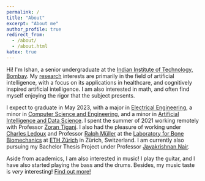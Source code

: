 ```yaml
---
permalink: /
title: "About"
excerpt: "About me"
author_profile: true
redirect_from: 
  - /about/
  - /about.html
katex: true
---
```


Hi! I'm Ishan, a senior undergraduate at the [Indian Institute of Technology, Bombay](https://www.iitb.ac.in/). My [research](https://ishankapnadak.github.io/research) interests are primarily in the field of artificial intelligence, with a focus on its applications in healthcare, and cognitively inspired artificial intelligence. I am also interested in math, and often find myself enjoying the rigor that the subject presents. 

I expect to graduate in May 2023, with a major in [Electrical Engineering](https://www.ee.iitb.ac.in/web), a minor in [Computer Science and Engineering](https://www.cse.iitb.ac.in/), and a minor in [Artificial Intelligence and Data Science](https://www.minds.iitb.ac.in/). I spent the summer of 2021 working remotely with Professor [Zoran Tiganj](https://homes.luddy.indiana.edu/ztiganj). I also had the pleasure of working under [Charles Ledoux](https://hest.ethz.ch/en/department/people/people-a-z/personen-detail.MjU0MTM0.TGlzdC8zMzQsLTQ1MTk1NTQ5OA==.html) and Professor [Ralph Müller](https://hest.ethz.ch/en/studies/health-sciences-and-technology/master-hst/majors/tutors/tutors-a-z/ralph-mueller.html) at the [Laboratory for Bone Biomechanics](https://www.bone.ethz.ch/) at [ETH Zürich](https://ethz.ch/en.html) in Zürich, Switzerland. I am currently also pursuing my Bachelor Thesis Project under Professor [Jayakrishnan Nair](https://www.ee.iitb.ac.in/~jayakrishnan.nair/). 

Aside from academics, I am also interested in music! I play the guitar, and I have also started playing the bass and the drums. Besides, my music taste is <i>very</i> interesting! <a href="https://ishankapnadak.github.io/music">Find out more!</a>